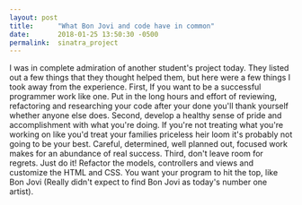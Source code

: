 ```yaml
---
layout: post
title:      "What Bon Jovi and code have in common"
date:       2018-01-25 13:50:30 -0500
permalink:  sinatra_project
---
```


 
I was in complete admiration of another student's project today.    They listed out a few things that they thought helped them, but here were a few things I took away from the experience.  First, If you want to be a successful programmer work like one.  Put in the long hours and effort of reviewing, refactoring and researching your code after your done you'll thank yourself whether anyone else does.  Second, develop a healthy sense of pride and accomplishment with what you're doing.   If you're not treating what you're working on like you'd treat your families priceless heir loom it's probably not going to be your best.  Careful, determined, well planned out, focused work makes for an abundance of real success.  Third, don't leave room for regrets.  Just do it!   Refactor the models, controllers and views and customize the HTML and CSS. You want your program to hit the top, like Bon Jovi (Really didn't expect to find Bon Jovi as today's number one artist).
